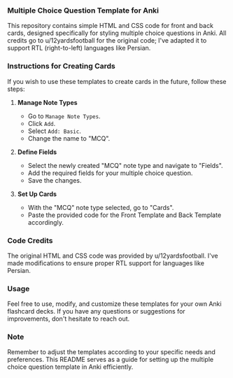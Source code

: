 ### Multiple Choice Question Template for Anki

This repository contains simple HTML and CSS code for front and back cards, designed specifically for styling multiple choice questions in Anki. All credits go to u/12yardsfootball for the original code; I've adapted it to support RTL (right-to-left) languages like Persian.

### Instructions for Creating Cards

If you wish to use these templates to create cards in the future, follow these steps:

1. **Manage Note Types**
   - Go to `Manage Note Types`.
   - Click `Add`.
   - Select `Add: Basic`.
   - Change the name to "MCQ".

2. **Define Fields**
   - Select the newly created "MCQ" note type and navigate to "Fields".
   - Add the required fields for your multiple choice question.
   - Save the changes.

3. **Set Up Cards**
   - With the "MCQ" note type selected, go to "Cards".
   - Paste the provided code for the Front Template and Back Template accordingly.

### Code Credits

The original HTML and CSS code was provided by u/12yardsfootball. I've made modifications to ensure proper RTL support for languages like Persian.

### Usage

Feel free to use, modify, and customize these templates for your own Anki flashcard decks. If you have any questions or suggestions for improvements, don't hesitate to reach out.

### Note

Remember to adjust the templates according to your specific needs and preferences. This README serves as a guide for setting up the multiple choice question template in Anki efficiently.
